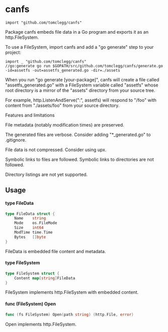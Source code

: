 # canfs

    import "github.com/tomclegg/canfs"

Package canfs embeds file data in a Go program and exports it as an
http.FileSystem.

To use a FileSystem, import canfs and add a "go generate" step to your project:

    import _ "github.com/tomclegg/canfs"
    //go:generate go run $GOPATH/src/github.com/tomclegg/canfs/generate.go -id=assetfs -out=assetfs_generated.go -dir=./assets

When you run "go generate [your-package]", canfs will create a file called
"assetfs_generated.go" with a FileSystem variable called "assetfs" whose root
directory is a mirror of the "assets" directory from your source tree.

For example, http.ListenAndServe(":", assetfs) will respond to "/foo" with
content from "./assets/foo" from your source directory.


Features and limitations

File metadata (notably modification times) are preserved.

The generated files are verbose. Consider adding "*_generated.go" to .gitignore.

File data is not compressed. Consider using upx.

Symbolic links to files are followed. Symbolic links to directories are not
followed.

Directory listings are not yet supported.

## Usage

#### type FileData

```go
type FileData struct {
	Name    string
	Mode    os.FileMode
	Size    int64
	ModTime time.Time
	Bytes   []byte
}
```

FileData is embedded file content and metadata.

#### type FileSystem

```go
type FileSystem struct {
	Content map[string]FileData
}
```

FileSystem implements http.FileSystem with embedded content.

#### func (FileSystem) Open

```go
func (fs FileSystem) Open(path string) (http.File, error)
```
Open implements http.FileSystem.
